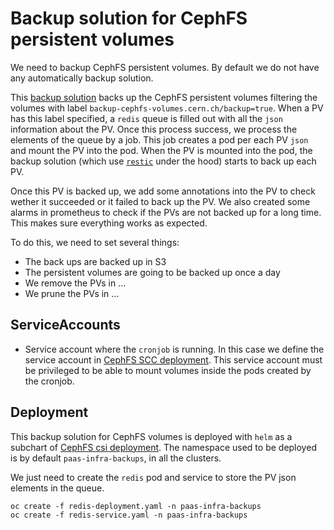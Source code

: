 # Backup solution for CephFS persistent volumes

We need to backup CephFS persistent volumes. By default we do not have any automatically backup solution.

This [backup solution](https://gitlab.cern.ch/paas-tools/storage/backup-cephfs-volumes) backs up the CephFS persistent volumes filtering the volumes with label `backup-cephfs-volumes.cern.ch/backup=true`.
When a PV has this label specified, a `redis` queue is filled out with all the `json` information about the PV.
Once this process success, we process the elements of the queue  by a job. This job creates a pod per each PV `json` and mount the PV into the pod.
When the PV is mounted into the pod, the backup solution (which use [`restic`](https://restic.net/) under the hood) starts to back up each PV.

Once this PV is backed up, we add some annotations into the PV to check wether it succeeded or it failed to back up the PV.
We also created some alarms in prometheus to check if the PVs are not backed up for a long time. This makes sure everything works as expected.

To do this, we need to set several things:

- The back ups are backed up in S3
- The persistent volumes are going to be backed up once a day
- We remove the PVs in ... 
- We prune the PVs in ...

## ServiceAccounts

- Service account where the `cronjob` is running. In this case we define the service account in [CephFS SCC deployment](https://gitlab.cern.ch/paas-tools/infrastructure/cephfs-csi-deployment).
  This service account must be privileged to be able to mount volumes inside the pods created by the cronjob.

## Deployment

This backup solution for CephFS volumes is deployed with `helm` as a subchart of [CephFS csi deployment](https://gitlab.cern.ch/paas-tools/infrastructure/cephfs-csi-deployment).
The namespace used to be deployed is by default `paas-infra-backups`, in all the clusters.

We just need to create the `redis` pod and service to store the PV json elements in the queue.
```
oc create -f redis-deployment.yaml -n paas-infra-backups
oc create -f redis-service.yaml -n paas-infra-backups
```